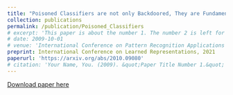 ```yaml
---
title: "Poisoned Classifiers are not only Backdoored, They are Fundamentally Broken"
collection: publications
permalink: /publication/Poisoned_Classifiers
# excerpt: 'This paper is about the number 1. The number 2 is left for future work.'
# date: 2009-10-01
# venue: 'International Conference on Pattern Recognition Applications and Methods 2019, Prague, Czech Republic'
preprint: International Conference on Learned Representations, 2021
paperurl: 'https://arxiv.org/abs/2010.09080'
# citation: 'Your Name, You. (2009). &quot;Paper Title Number 1.&quot; <i>Journal 1</i>. 1(1).'
---
```

<!-- This paper is about the number 1. The number 2 is left for future work. -->

[Download paper here](https://arxiv.org/pdf/2010.09080.pdf)

<!-- Recommended citation: Your Name, You. (2009). "Paper Title Number 1." <i>Journal 1</i>. 1(1). -->